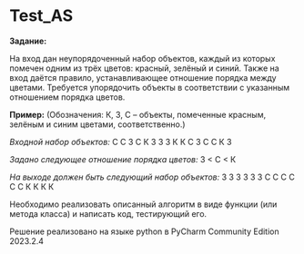 # Test_AS
**Задание:** 

На вход дан неупорядоченный набор объектов, каждый из которых помечен одним из трёх
цветов: красный, зелёный и синий. Также на вход даётся правило, устанавливающее отношение
порядка между цветами. Требуется упорядочить объекты в соответствии с указанным
отношением порядка цветов.

**Пример:**
(Обозначения: К, З, С – объекты, помеченные красным, зелёным и синим цветами,
соответственно.)

*Входной набор объектов:*
С С З С К З З З К К С З С С К З

*Задано следующее отношение порядка цветов:*
З < С < К

*На выходе должен быть следующий набор объектов:*
З З З З З З С С С С С С К К К К

Необходимо реализовать описанный алгоритм в виде функции (или метода класса) и написать
код, тестирующий его.

Решение реализовано на языке python в PyCharm Community Edition 2023.2.4
